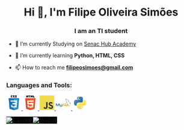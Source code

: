<h1 align="center">Hi 👋, I'm Filipe Oliveira Simões</h1>
<h3 align="center">I am an TI student</h3>

- 🎒 I’m currently Studying on [Senac Hub Academy](https://ww3.ms.senac.br/Escolas/Campo-Grande/Hub-Academy/trk/public_post_reshare-text)

- 🌱 I’m currently learning **Python, HTML, CSS**

- 📫 How to reach me **filipeosimoes@gmail.com**

<h3 align="left">Languages and Tools:</h3>
<p align="left"> <a href="https://www.w3schools.com/css/" target="_blank" rel="noreferrer"> <img src="https://raw.githubusercontent.com/devicons/devicon/master/icons/css3/css3-original-wordmark.svg" alt="css3" width="40" height="40"/> </a> <a href="https://www.w3.org/html/" target="_blank" rel="noreferrer"> <img src="https://raw.githubusercontent.com/devicons/devicon/master/icons/html5/html5-original-wordmark.svg" alt="html5" width="40" height="40"/> </a> <a href="https://developer.mozilla.org/en-US/docs/Web/JavaScript" target="_blank" rel="noreferrer"> <img src="https://raw.githubusercontent.com/devicons/devicon/master/icons/javascript/javascript-original.svg" alt="javascript" width="40" height="40"/> </a>  </a> <a href="https://www.mysql.com/" target="_blank" rel="noreferrer"> <img src="https://raw.githubusercontent.com/devicons/devicon/master/icons/mysql/mysql-original-wordmark.svg" alt="mysql" width="40" height="40"/> </a> <a href="https://www.python.org" target="_blank" rel="noreferrer"> <img src="https://raw.githubusercontent.com/devicons/devicon/master/icons/python/python-original.svg" alt="python" width="40" height="40"/> </a> </p>

<table style="border: none;">
  <tr>
    <td align="center" style="background-color: black; padding: 0px;">
      <img src="https://github-readme-stats.vercel.app/api?username=osepilif&show_icons=true&locale=en" alt="OSepiliF" width="500" />
    </td>
    <td align="center" style="background-color: black; padding: 0px;">
      <img src="https://github-readme-stats.vercel.app/api/top-langs?username=osepilif&show_icons=true&locale=en&layout=compact" alt="osepilif" width="465" />
    </td>
  </tr>
</table>
